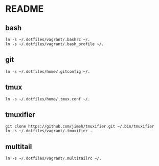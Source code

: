 README
======

bash
----

	ln -s ~/.dotfiles/vagrant/.bashrc ~/.
	ln -s ~/.dotfiles/vagrant/.bash_profile ~/.

git
---

	ln -s ~/.dotfiles/home/.gitconfig ~/.

tmux
----

	ln -s ~/.dotfiles/home/.tmux.conf ~/.

tmuxifier
---------

	git clone https://github.com/jimeh/tmuxifier.git ~/.bin/tmuxifier
	ln -s ~/.dotfiles/vagrant/.tmuxifier .

multitail
---------

    ln -s ~/.dotfiles/vagrant/.multitailrc ~/.
